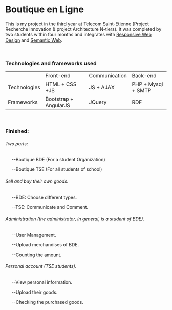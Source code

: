 <h1>Boutique en Ligne</h1>
<p>This is my project in the third year at Telecom Saint-Etienne (Project Recherche Innovation & project Architecture N-tiers). 
It was completed by two students within four months and integrates with <a href="https://en.wikipedia.org/wiki/Responsive_web_design">
Responsive Web Design</a> and <a href="https://en.wikipedia.org/wiki/Semantic_Web">Semantic Web</a>.</p>
<br/>

<h3>Technologies and frameworks used</h3>
<table style="width:100%">
  <tr>
    <td></td>
    <td>Front-end</td>
    <td>Communication</td> 
    <td>Back-end</td>
  </tr>
  <tr>
    <td>Technologies</td>
    <td>HTML + CSS +JS</td> 
    <td>JS + AJAX</td>
    <td>PHP + Mysql + SMTP</td>
  </tr>
  <tr>
    <td>Frameworks</td>
    <td>Bootstrap + AngularJS</td> 
    <td>JQuery</td>
    <td>RDF</td>
  </tr>
</table>
<br/>

<h3>Finished:</h3>
<h6>Two parts:</h6>
<p>&nbsp;&nbsp;&nbsp;&nbsp;&nbsp;--Boutique BDE (For a student Organization)</p>
<p>&nbsp;&nbsp;&nbsp;&nbsp;&nbsp;--Boutique TSE (For all students of school)</p>
<h6>Sell and buy their own goods.</h6>
<p>&nbsp;&nbsp;&nbsp;&nbsp;&nbsp;--BDE: Choose different types.</p>
<p>&nbsp;&nbsp;&nbsp;&nbsp;&nbsp;--TSE: Communicate and Comment.</p>
<h6>Administration (the administrator, in general, is a student of BDE).</h6>
<p>&nbsp;&nbsp;&nbsp;&nbsp;&nbsp;--User Management.</p>
<p>&nbsp;&nbsp;&nbsp;&nbsp;&nbsp;--Upload merchandises of BDE.</p>
<p>&nbsp;&nbsp;&nbsp;&nbsp;&nbsp;--Counting the amount.</p>
<h6>Personal account (TSE students).</h6>
<p>&nbsp;&nbsp;&nbsp;&nbsp;&nbsp;--View personal information.</p>
<p>&nbsp;&nbsp;&nbsp;&nbsp;&nbsp;--Upload their goods.</p>
<p>&nbsp;&nbsp;&nbsp;&nbsp;&nbsp;--Checking the purchased goods.</p>


